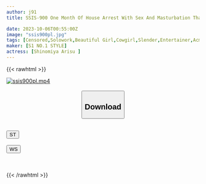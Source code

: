 ```yaml
---
author: j91
title: SSIS-900 One Month Of House Arrest With Sex And Masturbation That Exposes The Erotic Nature Of Celebrities! Liberation From Abstinence! It Felt So Good That I Became Crazy... Alice Shinomiya

date: 2023-10-06T00:55:00Z
image: "ssis900pl.jpg"
tags: [Censored,Solowork,Beautiful Girl,Cowgirl,Slender,Entertainer,Acme · Orgasm	]
maker: [S1 NO.1 STYLE]
actress: [Shinomiya Arisu ]
---
```



{{< rawhtml >}}

<div class="video" data-videoid="vpbeQoKaXai4qML">
    <a href="javascript:;">
        <img src="https://my.j91.asia/posts/ssis900pl/ssis900pl.jpg" width="WIDTH" height="HEIGHT" alt="ssis900pl.mp4" loading="lazy">
    </a>
</div>

<script type="text/javascript" src="https://j91.asia/asset/on-demand-st.js"></script>

<br>
  <link rel="stylesheet" href="https://j91.asia/asset/bs5.css">
  
  <center>
  <button class="btn btn-primary" type="button" data-bs-toggle="collapse" data-bs-target=".multi-collapse" aria-expanded="false" aria-controls="multiCollapseExample1 multiCollapseExample2"><h2>Download</h2></button></center>
</p>
<div class="row">
  <div class="col">
    <div class="collapse multi-collapse" id="multiCollapseExample1">
      <div class="card card-body">
	      	      <br>
<div class="buttons">  
<a href="https://streamtape.to/v/vpbeQoKaXai4qML"><button class="btn-hover color-3"><i class="fa fa-download"></i> ST</button></a></div>
    </div>
  </div>
</div>
  <div class="col">
    <div class="collapse multi-collapse" id="multiCollapseExample2">
      <div class="card card-body">
	      <br>
<div class="buttons">
    <a href="https://wolfstream.tv/9z09ttqti6zw"><button class="btn-hover color-9"><i class="fa fa-download"></i> WS</button></a></div>
<br><br>
      </div>
    </div>
  </div>
</div>

{{< /rawhtml >}}
